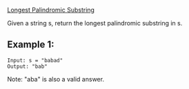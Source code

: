 [Longest Palindromic Substring](https://leetcode.com/problems/longest-palindromic-substring/)

Given a string s, return the longest palindromic substring in s.

 

## Example 1:

```
Input: s = "babad"
Output: "bab"
```

Note: "aba" is also a valid answer.
